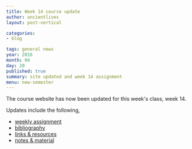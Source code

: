 ```yaml
---
title: Week 14 course update
author: ancientlives
layout: post-vertical

categories:
- blog

tags: general news
year: 2016
month: 04
day: 20
published: true
summary: site updated and week 14 assignment
menu: new-semester
---
```


The course website has now been updated for this week's class, week 14.

Updates include the following,

* [weekly assignment](/weekly_assignment)
* [bibliography](/bibliography)
* [links & resources](/links)
* [notes & material](/notes)
